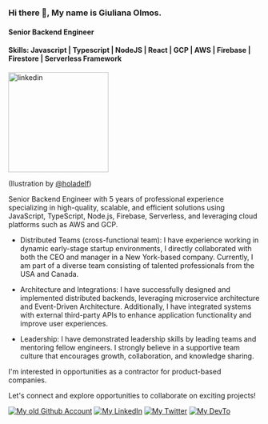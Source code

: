 ### Hi there 👋, My name is Giuliana Olmos.
#### Senior Backend Engineer
#### Skills: Javascript | Typescript | NodeJS | React | GCP | AWS | Firebase | Firestore | Serverless Framework

<img src='https://i.ibb.co/1LQPzY9/giuli2.png' alt='linkedin' height='200' >

(Ilustration by <a href='https://www.instagram.com/holadelf/'>@holadelf</a>)

Senior Backend Engineer with 5 years of professional experience specializing in high-quality, scalable, and efficient solutions using JavaScript, TypeScript, Node.js, Firebase, Serverless, and leveraging cloud platforms such as AWS and GCP.

- Distributed Teams (cross-functional team): I have experience working in dynamic early-stage startup environments, I directly collaborated with both the CEO and manager in a New York-based company. Currently, I am part of a diverse team consisting of talented professionals from the USA and Canada.

- Architecture and Integrations: I have successfully designed and implemented distributed backends, leveraging microservice architecture and Event-Driven Architecture. Additionally, I have integrated systems with external third-party APIs to enhance application functionality and improve user experiences.

- Leadership: I have demonstrated leadership skills by leading teams and mentoring fellow engineers. I strongly believe in a supportive team culture that encourages growth, collaboration, and knowledge sharing.

I'm interested in opportunities as a contractor for product-based companies. 

Let's connect and explore opportunities to collaborate on exciting projects! 



[![My old Github Account](https://skillicons.dev/icons?i=github)](https://github.com/GiulianaOlmos)
[![My LinkedIn](https://skillicons.dev/icons?i=linkedin)](https://www.linkedin.com/in/giulianaolmos/)
[![My Twitter](https://skillicons.dev/icons?i=twitter)](https://twitter.com/GiulianaEOlmos)
[![My DevTo](https://skillicons.dev/icons?i=devto)](https://dev.to/giulianaolmos)
